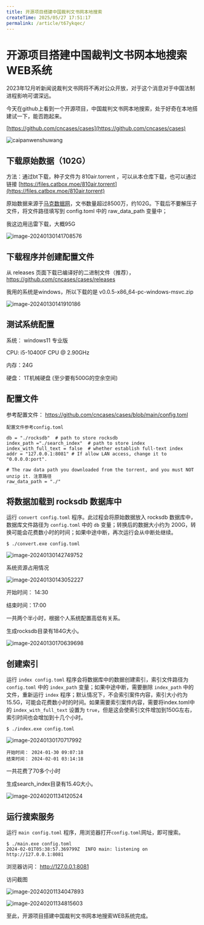 ```yaml
---
title: 开源项目搭建中国裁判文书网本地搜索
createTime: 2025/05/27 17:51:17
permalink: /article/t67ykqec/
---
```

# 开源项目搭建中国裁判文书网本地搜索WEB系统



2023年12月听新闻说裁判文书网将不再对公众开放，对于这个消息对于中国法制进程影响可谓深远。



今天在github上看到一个开源项目，中国裁判文书网本地搜索，处于好奇在本地搭建试一下，能否跑起来。

[https://github.com/cncases/cases](https://github.com/cncases/cases)



![caipanwenshuwang](https://imgoss.xgss.net/picgo/caipanwenshuwang.jpg?aliyun)

## 下载原始数据（102G）

方法：通过bt下载，种子文件为 810air.torrent ，可以从本仓库下载，也可以通过链接 [https://files.catbox.moe/810air.torrent](https://files.catbox.moe/810air.torrent)

原始数据来源于[马克数据网](https://www.macrodatas.cn/article/1147471898)，文书数量超过8500万，约102G。下载后不要解压子文件，将文件路径填写到 config.toml 中的 raw_data_path 变量中；

我这边用迅雷下载，大概95G

![image-20240130141708576](https://imgoss.xgss.net/picgo/image-20240130141708576.png?aliyun)

## 下载程序并创建配置文件

从 releases 页面下载已编译好的二进制文件（推荐），https://github.com/cncases/cases/releases

我用的系统是windows，所以下载的是 v0.0.5-x86_64-pc-windows-msvc.zip

![image-20240130141910186](https://imgoss.xgss.net/picgo/image-20240130141910186.png?aliyun)

## 测试系统配置

系统： windows11 专业版

CPU: i5-10400F CPU @ 2.90GHz

内存：24G

硬盘： 1T机械硬盘 (至少要有500G的空余空间)



## 配置文件

参考配置文件： https://github.com/cncases/cases/blob/main/config.toml

```
配置文件参考config.toml

db = "./rocksdb"  # path to store rocksdb
index_path ="./search_index"  # path to store index
index_with_full_text = false  # whether establish full-text index
addr = "127.0.0.1:8081" # If allow LAN access, change it to "0.0.0.0:port".

# The raw data path you downloaded from the torrent, and you must NOT unzip it. 注意路径
raw_data_path = "./"

```



## 将数据加载到 rocksdb 数据库中

运行 `convert config.toml` 程序。此过程会将原始数据放入 rocksdb 数据库中，数据库文件路径为 `config.toml` 中的 `db` 变量；转换后的数据大小约为 200G，转换可能会花费数小时的时间；如果中途中断，再次运行会从中断处继续。

```
$ ./convert.exe config.toml

```



![image-20240130142749752](https://imgoss.xgss.net/picgo/image-20240130142749752.png?aliyun)

系统资源占用情况

![image-20240130143052227](https://imgoss.xgss.net/picgo/image-20240130143052227.png?aliyun)

开始时间： 14:30

结束时间：17:00

一共两个半小时，根据个人系统配置高低有关系。

生成rocksdb目录有184G大小。

![image-20240130170639698](https://imgoss.xgss.net/picgo/image-20240130170639698.png?aliyun)



## 创建索引

运行 `index config.toml` 程序会将数据库中的数据创建索引，索引文件路径为 `config.toml` 中的 `index_path` 变量；如果中途中断，需要删除 `index_path` 中的文件，重新运行 `index` 程序；默认情况下，不会索引案件内容，索引大小约为 15.5G，可能会花费数小时的时间。如果需要索引案件内容，需要将index.toml中的 `index_with_full_text` 设置为 `true`，但是这会使索引文件增加到150G左右，索引时间也会增加到十几个小时。

```
$ ./index.exe config.toml
```

![image-20240130170717992](https://imgoss.xgss.net/picgo/image-20240130170717992.png?aliyun)

```
开始时间： 2024-01-30 09:07:18
结束时间： 2024-02-01 03:14:18
```

一共花费了70多个小时

生成search_index目录有15.4G大小。

![image-20240201134120524](https://imgoss.xgss.net/picgo/image-20240201134120524.png?aliyun)



## 运行搜索服务

运行 `main config.toml` 程序，用浏览器打开`config.toml`网址，即可搜索。

```
$ ./main.exe config.toml
2024-02-01T05:38:57.369799Z  INFO main: listening on http://127.0.0.1:8081
```

浏览器访问： http://127.0.0.1:8081



访问截图

![image-20240201134047893](https://imgoss.xgss.net/picgo/image-20240201134047893.png?aliyun)



![image-20240201134815603](https://imgoss.xgss.net/picgo/image-20240201134815603.png?aliyun)

至此，开源项目搭建中国裁判文书网本地搜索WEB系统完成。
